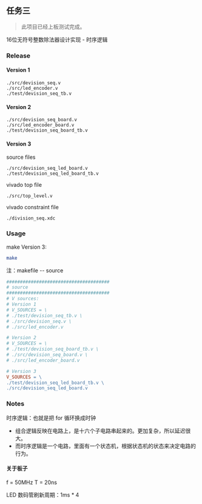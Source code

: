 ## 任务三

> 此项目已经上板测试完成。

16位无符号整数除法器设计实现 - 时序逻辑

### Release

#### Version 1

```
./src/devision_seq.v
./src/led_encoder.v
./test/devision_seq_tb.v
```

#### Version 2

```
./src/devision_seq_board.v
./src/led_encoder_board.v
./test/devision_seq_board_tb.v
```

#### Version 3

source files

```
./src/devision_seq_led_board.v
./test/devision_seq_led_board_tb.v
```

vivado top file

```
./src/top_level.v
```

vivado constraint file

```
./division_seq.xdc
```

### Usage

make Version 3:

```sh
make
```

注：makefile -- source

```makefile
######################################
# source
######################################
# V sources:
# Version 1
# V_SOURCES = \
# ./test/devision_seq_tb.v \
# ./src/devision_seq.v \
# ./src/led_encoder.v

# Version 2
# V_SOURCES = \
# ./test/devision_seq_board_tb.v \
# ./src/devision_seq_board.v \
# ./src/led_encoder_board.v

# Version 3
V_SOURCES = \
./test/devision_seq_led_board_tb.v \
./src/devision_seq_led_board.v
```

### Notes

时序逻辑：也就是把 for 循环换成时钟

* 组合逻辑反映在电路上，是十六个子电路串起来的。更加复杂，所以延迟很大。
* 而时序逻辑是一个电路，里面有一个状态机，根据状态机的状态来决定电路的行为。

#### 关于板子

f = 50MHz
T = 20ns

LED 数码管刷新周期：1ms * 4
